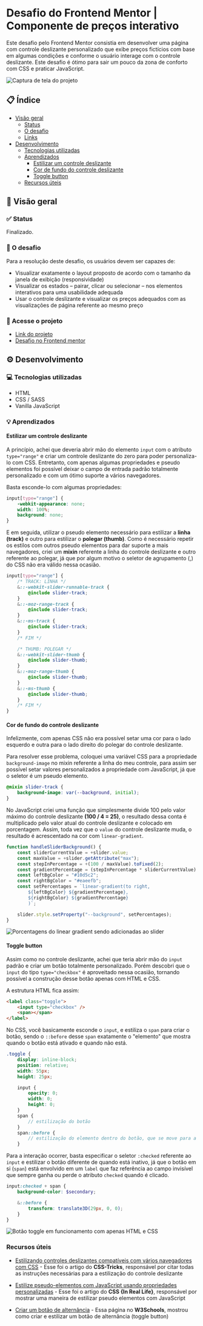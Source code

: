# Desafio do Frontend Mentor | Componente de preços interativo

Este desafio pelo Frontend Mentor consistia em desenvolver uma página com controle deslizante personalizado que exibe preços fictícios com base em algumas condições e conforme o usuário interage com o controle deslizante. Este desafio é ótimo para sair um pouco da zona de conforto com CSS e praticar JavaScript.

![Captura de tela do projeto](https://user-images.githubusercontent.com/72027449/171880196-8412541f-85d8-436f-aabf-1ce5a7641bd0.png)

## 📋 Índice

* [Visão geral](#-visão-geral)
    * [Status](#-status)
    * [O desafio](#-o-desafio)
    * [Links](#-acesse-o-projeto)
* [Desenvolvimento](#%EF%B8%8F-desenvolvimento)
    * [Tecnologias utilizadas](#-tecnologias-utilizadas)
    * [Aprendizados](#-aprendizados)
        * [Estilizar um controle deslizante](#estilizar-um-controle-deslizante)
        * [Cor de fundo do controle deslizante](#cor-de-fundo-do-controle-deslizante)
        * [Toggle button](#toggle-button)
    * [Recursos úteis](#recursos-úteis)

## 🔎 Visão geral

### ✅ Status

Finalizado.

### 🏁 O desafio

Para a resolução deste desafio, os usuários devem ser capazes de:

* Visualizar exatamente o layout proposto de acordo com o tamanho da janela de exibição (responsividade)
* Visualizar os estados – pairar, clicar ou selecionar – nos elementos interativos para uma usabilidade adequada
* Usar o controle deslizante e visualizar os preços adequados com as visualizações de página referente ao mesmo preço

### 🔗 Acesse o projeto

* [Link do projeto](https://leo-henrique.github.io/componente-de-precos/)
* [Desafio no Frontend mentor](https://www.frontendmentor.io/challenges/interactive-pricing-component-t0m8PIyY8)

## ⚙️ Desenvolvimento

### 💻 Tecnologias utilizadas

* HTML
* CSS / SASS
* Vanilla JavaScript

### 💡 Aprendizados

#### Estilizar um controle deslizante

A princípio, achei que deveria abrir mão do elemento `input` com o atributo `type="range"` e criar um controle deslizante do zero para poder personaliza-lo com CSS. Entretanto, com apenas algumas propriedades e pseudo elementos foi possível deixar o campo de entrada padrão totalmente personalizado e com um ótimo suporte a vários navegadores.

Basta esconde-lo com algumas propriedades:
```scss
input[type="range"] {
    -webkit-appearance: none;
    width: 100%;
    background: none;
}
```

E em seguida, utilizar o pseudo elemento necessário para estilizar a **linha (track)** e outro para estilizar o **polegar (thumb)**. Como é necessário repetir os estilos com outros pseudo elementos para dar suporte a mais navegadores, criei um **mixin** referente a linha do controle deslizante e outro referente ao polegar, já que por algum motivo o seletor de agrupamento (,) do CSS não era válido nessa ocasião.

```scss
input[type="range"] {
    /* TRACK: LINHA */
    &::-webkit-slider-runnable-track {
        @include slider-track;
    }
    &::-moz-range-track {
        @include slider-track;
    }
    &::-ms-track {
        @include slider-track;
    }
    /* FIM */

    /* THUMB: POLEGAR */
    &::-webkit-slider-thumb {
        @include slider-thumb;
    }
    &::-moz-range-thumb {
        @include slider-thumb;
    }
    &::-ms-thumb {
        @include slider-thumb;
    }
    /* FIM */
}
```

#### Cor de fundo do controle deslizante

Infelizmente, com apenas CSS não era possível setar uma cor para o lado esquerdo e outra para o lado direito do polegar do controle deslizante.

Para resolver esse problema, coloquei uma variável CSS para a propriedade `background-image` no mixin referente a linha do meu controle, para assim ser possível setar valores personalizados a propriedade com JavaScript, já que o seletor é um pseudo elemento.

```scss
@mixin slider-track {
    background-image: var(--background, initial);
}
```

No JavaScript criei uma função que simplesmente divide 100 pelo valor máximo do controle deslizante **(100 / 4 = 25)**, o resultado dessa conta é multiplicado pelo valor atual do controle deslizante e colocado em porcentagem. Assim, toda vez que o `value` do controle deslizante muda, o resultado é acrescentado na cor com `linear-gradient`.


```js
function handleSliderBackground() {
    const sliderCurrentValue = +slider.value;
    const maxValue = +slider.getAttribute("max");
    const stepInPercentage = +(100 / maxValue).toFixed(2);
    const gradientPercentage = (stepInPercentage * sliderCurrentValue).toFixed(2) + "%";
    const leftBgColor = "#10d5c2";
    const rightBgColor = "#eaeefb";
    const setPercentages = `linear-gradient(to right, 
        ${leftBgColor} ${gradientPercentage}, 
        ${rightBgColor} ${gradientPercentage}
        )`;

    slider.style.setProperty("--background", setPercentages);
}
```
![Porcentagens do linear gradient sendo adicionadas ao slider](https://user-images.githubusercontent.com/72027449/171924223-1fea1d0c-fef9-4140-9ffb-29c638b843d3.gif)


#### Toggle button

Assim como no controle deslizante, achei que teria abrir mão do `input` padrão e criar um botão totalmente personalizado. Porém descobri que o `ìnput` do tipo `type="checkbox"` é aproveitado nessa ocasião, tornando possível a construção desse botão apenas com HTML e CSS.

A estrutura HTML fica assim:
```html
<label class="toggle">
    <input type="checkbox" />
    <span></span>
</label>
```

No CSS, você basicamente esconde o `input`, e estiliza o `span` para criar o botão, sendo o `::before` desse `span` exatamente o "elemento" que mostra quando o botão está ativado e quando não está. 

```scss
.toggle {
    display: inline-block;
    position: relative;
    width: 55px;
    height: 25px;

    input {
        opacity: 0;
        width: 0;
        height: 0;
    }
    span {
        // estilização do botão
    }
    span::before {
        // estilização do elemento dentro do botão, que se move para a direita quando está ativo e para esquerda quando inativo
    }
```

Para a interação ocorrer, basta especificar o seletor `:checked` referente ao `input` e estilizar o botão diferente de quando está inativo, já que o botão em si (`span`) está envolvido em um `label` que faz referência ao campo invisível que sempre ganha ou perde o atributo `checked` quando é clicado.

```scss
input:checked + span {
    background-color: $secondary;

    &::before {
        transform: translate3D(29px, 0, 0);
    }
}
```

![Botão toggle em funcionamento com apenas HTML e CSS](https://user-images.githubusercontent.com/72027449/171924663-8ae67343-3fb6-4185-af1c-1c5df5aa93ea.gif)


### Recursos úteis

* [Estilizando controles deslizantes compatíveis com vários navegadores com CSS](https://css-tricks.com/styling-cross-browser-compatible-range-inputs-css/) - Esse foi o artigo do **CSS-Tricks**, responsável por citar todas as instruções necessárias para a estilização do controle deslizante

* [Estilize pseudo-elementos com JavaScript usando propriedades personalizadas](https://css-irl.info/quick-tip-style-pseudo-elements-with-javascript-using-custom-properties/) - Esse foi o artigo do **CSS {In Real Life}**, responsável por mostrar uma maneira de estilizar pseudo elementos com JavaScript

* [Criar um botão de alternância](https://www.w3schools.com/howto/howto_css_switch.asp) - Essa página no **W3Schools**, mostrou como criar e estilizar um botão de alternância (toggle button)